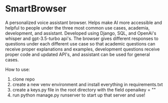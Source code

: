# SmartBrowser

A personalized voice assistant browser. Helps make AI more accessible and helpful to people under the three most common use cases, academia, development, and assistant.
Developed using Django, SQL, and OpenAi's whisper and gpt-3.5-turbo api's. The browser gives different responses to questions under each different use case so that academic questions
can receive proper explanations and examples, development questions receive proper code and updated API's, and assistant can be used for general cases.

How to use:
1) clone repo
2) create a new venv environment and install everything in requirements.txt
3) create a keys.py file in the root directory with the field openaikey = "<your open ai api key>"
3) run python manage.py runserver to start up that server and use!
